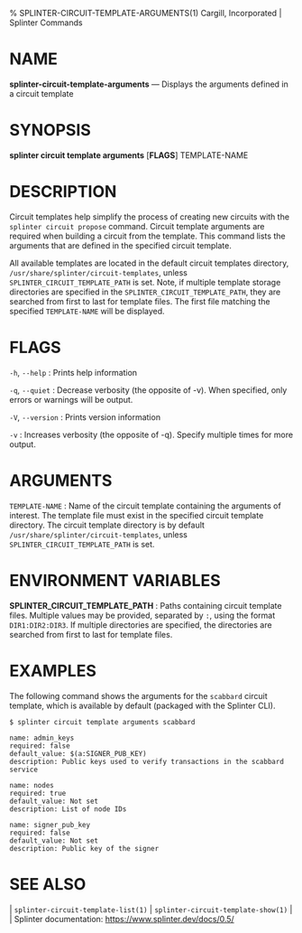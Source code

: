 % SPLINTER-CIRCUIT-TEMPLATE-ARGUMENTS(1) Cargill, Incorporated | Splinter Commands
<!--
  Copyright 2018-2021 Cargill Incorporated
  Licensed under Creative Commons Attribution 4.0 International License
  https://creativecommons.org/licenses/by/4.0/
-->

NAME
====

**splinter-circuit-template-arguments** — Displays the arguments defined in a
circuit template

SYNOPSIS
========
**splinter circuit template arguments** \[**FLAGS**\] TEMPLATE-NAME

DESCRIPTION
===========
Circuit templates help simplify the process of creating new circuits with the
`splinter circuit propose` command. Circuit template arguments are required when
building a circuit from the template. This command lists the arguments that are
defined in the specified circuit template.

All available templates are located in the default circuit templates directory,
`/usr/share/splinter/circuit-templates`, unless `SPLINTER_CIRCUIT_TEMPLATE_PATH`
is set. Note, if multiple template storage directories are specified in the
`SPLINTER_CIRCUIT_TEMPLATE_PATH`, they are searched from first to last for
template files. The first file matching the specified `TEMPLATE-NAME` will
be displayed.

FLAGS
=====
`-h`, `--help`
: Prints help information

`-q`, `--quiet`
: Decrease verbosity (the opposite of -v). When specified, only errors or
  warnings will be output.

`-V`, `--version`
: Prints version information

`-v`
: Increases verbosity (the opposite of -q). Specify multiple times for more
  output.

ARGUMENTS
=========
`TEMPLATE-NAME`
: Name of the circuit template containing the arguments of interest. The
  template file must exist in the specified circuit template directory.
  The circuit template directory is by default
  `/usr/share/splinter/circuit-templates`, unless
  `SPLINTER_CIRCUIT_TEMPLATE_PATH` is set.

ENVIRONMENT VARIABLES
=====================
**SPLINTER_CIRCUIT_TEMPLATE_PATH**
: Paths containing circuit template files. Multiple values may be provided,
  separated by `:`, using the format `DIR1:DIR2:DIR3`. If multiple directories
  are specified, the directories are searched from first to last for template
  files.

EXAMPLES
========
The following command shows the arguments for the `scabbard` circuit template,
which is available by default (packaged with the Splinter CLI).

```
$ splinter circuit template arguments scabbard

name: admin_keys
required: false
default_value: $(a:SIGNER_PUB_KEY)
description: Public keys used to verify transactions in the scabbard service

name: nodes
required: true
default_value: Not set
description: List of node IDs

name: signer_pub_key
required: false
default_value: Not set
description: Public key of the signer
```

SEE ALSO
========
| `splinter-circuit-template-list(1)`
| `splinter-circuit-template-show(1)`
|
| Splinter documentation: https://www.splinter.dev/docs/0.5/
